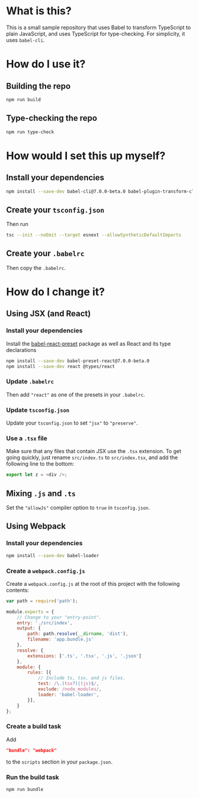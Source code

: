 # What is this?

This is a small sample repository that uses Babel to transform TypeScript to plain JavaScript, and uses TypeScript for type-checking.
For simplicity, it uses `babel-cli`.

# How do I use it?

## Building the repo

```sh
npm run build
```

## Type-checking the repo

```sh
npm run type-check
```

# How would I set this up myself?

## Install your dependencies

```sh
npm install --save-dev babel-cli@7.0.0-beta.0 babel-plugin-transform-class-properties@7.0.0-beta.0 babel-plugin-transform-object-rest-spread@7.0.0-beta.0 babel-preset-env@2.0.0-beta.0 babel-preset-typescript@7.0.0-beta.0 typescript@2.5.2
```

## Create your `tsconfig.json`

Then run

```sh
tsc --init --noEmit --target esnext --allowSyntheticDefaultImports
```

## Create your `.babelrc`

Then copy the `.babelrc`.

# How do I change it?

## Using JSX (and React)

### Install your dependencies

Install the [babel-react-preset](https://babeljs.io/docs/plugins/preset-react/) package as well as React and its type declarations

```sh
npm install --save-dev babel-preset-react@7.0.0-beta.0
npm install --save-dev react @types/react
```

### Update `.babelrc`

Then add `"react"` as one of the presets in your `.babelrc`.

### Update `tsconfig.json`

Update your `tsconfig.json` to set `"jsx"` to `"preserve"`.

### Use a `.tsx` file

Make sure that any files that contain JSX use the `.tsx` extension.
To get going quickly, just rename `src/index.ts` to `src/index.tsx`, and add the following line to the bottom:

```ts
export let z = <div />;
```

## Mixing `.js` and `.ts`

Set the `"allowJs"` compiler option to `true` in `tsconfig.json`.

## Using Webpack

### Install your dependencies

```sh
npm install --save-dev babel-loader
```

### Create a `webpack.config.js`

Create a `webpack.config.js` at the root of this project with the following contents:

```js
var path = require('path');

module.exports = {
    // Change to your "entry-point".
    entry: './src/index',
    output: {
        path: path.resolve(__dirname, 'dist'),
        filename: 'app.bundle.js'
    },
    resolve: {
        extensions: ['.ts', '.tsx', '.js', '.json']
    },
    module: {
        rules: [{
            // Include ts, tsx, and js files.
            test: /\.(tsx?)|(js)$/,
            exclude: /node_modules/,
            loader: 'babel-loader',
        }],
    }
};
```

### Create a build task

Add

```json
"bundle": "webpack"
```

to the `scripts` section in your `package.json`.

### Run the build task

```
npm run bundle
```
